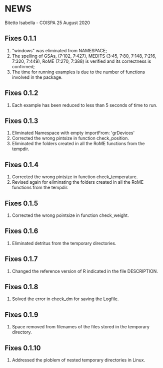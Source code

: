 NEWS
================
Bitetto Isabella - COISPA
25 August 2020

Fixes 0.1.1
-----

1. "windows" was eliminated from NAMESPACE;
2. The spelling of GSAs, (7:102, 7:427), MEDITS (3:45, 7:80, 7:148, 7:216, 7:320, 7:449), RoME (7:270, 7:388) is verified and its correctness is confirmed;
3. The time for running examples is due to the number of functions involved in the package.

Fixes 0.1.2
-----
1. Each example has been reduced to less than 5 seconds of time to run.

Fixes 0.1.3
-----
1. Eliminated  Namespace with empty importFrom: 'grDevices'
2. Corrected the wrong pintsize in function check_position.
3. Eliminated the folders created in all the RoME functions from the tempdir.

Fixes 0.1.4
-----
1. Corrected the wrong pintsize in function check_temperature.
2. Revised again for eliminating the folders created in all the RoME functions from the tempdir.

Fixes 0.1.5
-----
1. Corrected the wrong pointsize in function check_weight.

Fixes 0.1.6
-----
1. Eliminated detritus from the temporary directories.

Fixes 0.1.7
-----
1. Changed the reference version of R indicated in the file DESCRIPTION.

Fixes 0.1.8
-----
1. Solved the error in check_dm for saving the Logfile.

Fixes 0.1.9
-----
1. Space removed from filenames of the files stored in the temporary directory.

Fixes 0.1.10
-----
1. Addressed the ploblem of nested temporary directories in Linux.


